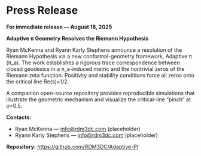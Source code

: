 # Press Release
**For immediate release — August 18, 2025**

**Adaptive π Geometry Resolves the Riemann Hypothesis**

Ryan McKenna and Ryann Karly Stephens announce a resolution of the Riemann Hypothesis
via a new conformal-geometry framework, Adaptive π (π_a). The work establishes a rigorous
trace correspondence between closed geodesics in a π_a-induced metric and the nontrivial
zeros of the Riemann zeta function. Positivity and stability conditions force all zeros
onto the critical line Re(s)=1/2.

A companion open-source repository provides reproducible simulations that illustrate
the geometric mechanism and visualize the critical-line “pinch” at σ=0.5.

**Contacts:**  
- Ryan McKenna — <info@rdm3dc.com> (placeholder)  
- Ryann Karly Stephens — <info@rdm3dc.com> (placeholder)

**Repository:** https://github.com/RDM3DC/Adaptive-PI
